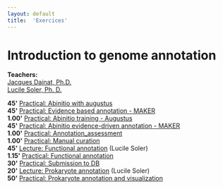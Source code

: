 ```yaml
---
layout: default
title:  'Exercices'
---
```


# Introduction to genome annotation

**Teachers:**  
[Jacques Dainat, Ph.D.](http://nbis.se/about/staff/jacques-dainat/)  
[Lucile Soler, Ph. D.](http://nbis.se/about/staff/lucile-soler/) 



 
**45'** [Practical: Abinitio with augustus](labs/augustus)  
**45'** [Practical: Evidence based annotation - MAKER](labs/maker_evidence)  
**1.00'** [Practical: Abinitio training - Augustus](labs/augustus_training)  
**45'** [Practical: Abinitio evidence-driven annotation - MAKER](labs/maker_abinitio_evidence_driven)  
**1.00'** [Practical: Annotation_assessment](labs/annotation_assessment)  
**1.00'** [Practical: Manual curation](labs/manual_curation)  
**45'** [Lecture: Functional annotation](lectures/FunctionalAnnot_Italy2019.pdf) (Lucile Soler)    
**1.15'** [Practical: Functional annotation](labs/functional_annotation)  
**30'** [Practical: Submission to DB](labs/submission)  
**20'** [Lecture: Prokaryote annotation](lectures/Bacterial_Annot_Italy2019.pdf) (Lucile Soler)  
**50'** [Practical: Prokaryote annotation and visualization](labs/prokaryote_annotation)  



